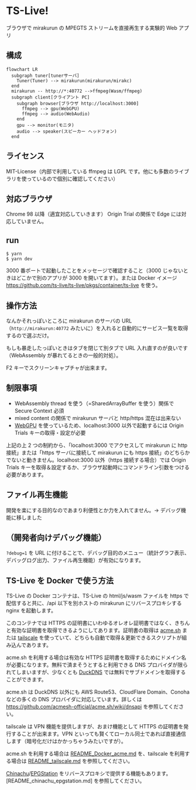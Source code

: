 # TS-Live!

ブラウザで mirakurun の MPEGTS ストリームを直接再生する実験的 Web アプリ

## 構成

```mermaid
flowchart LR
  subgraph tuner[tunerサーバ]
    Tuner(Tuner) --> mirakurun(mirakurun/mirakc)
  end
  mirakurun -- http://*:40772 -->ffmpeg(Wasm/ffmpeg)
  subgraph client[クライアント PC]
    subgraph browser[ブラウザ http://localhost:3000]
      ffmpeg --> gpu(WebGPU)
      ffmpeg --> audio(WebAudio)
    end
    gpu --> monitor(モニタ)
    audio --> speaker(スピーカー ヘッドフォン)
  end
```

## ライセンス

MIT-License（内部で利用している ffmpeg は LGPL です。他にも多数のライブラリを使っているので個別に確認してください）

## 対応ブラウザ

Chrome 98 以降（適宜対応していきます）
Origin Trial の関係で Edge には対応していません。

## run

```
$ yarn
$ yarn dev
```

3000 番ポートで起動したことをメッセージで確認すること（3000 じゃないときはどこかで別のアプリが 3000 を開いてます）。または Docker イメージ https://github.com/ts-live/ts-live/pkgs/container/ts-live を使う。

## 操作方法

なんかそれっぽいところに mirakurun のサーバの URL（`http://mirakurun:40772` みたいに）を入れると自動的にサービス一覧を取得するので選ぶだけ。

もしも暴走したっぽいときはタブを閉じて別タブで URL 入れ直すのが良いです（WebAssembly が暴れてるときの一般的対処）。

F2 キーでスクリーンキャプチャが出来ます。

## 制限事項

- WebAssembly thread を使う（=SharedArrayBuffer を使う）関係で Secure Context 必須
- mixed content の関係で mirakurun サーバと http/https 混在は出来ない
- [WebGPU](https://chromestatus.com/feature/6213121689518080) を使っているため、localhost:3000 以外で起動するには Origin Trials キーの取得・設定が必要

上記の上 2 つの制約から、「localhost:3000 でアクセスして mirakurun に http 接続」または「https サーバに接続して mirakurun にも https 接続」のどちらかでないと動きません。localhost:3000 以外（https 接続する場合）では Origin Trials キーを取得＆設定するか、ブラウザ起動時にコマンドライン引数をつける必要があります。

## ファイル再生機能

開発を楽にする目的なのであまり利便性とか力を入れてません。→ デバッグ機能に移しました

## （開発者向けデバッグ機能）

`?debug=1` を URL に付けることで、デバッグ目的のメニュー（統計グラフ表示、デバッグログ出力、ファイル再生機能）が有効になります。

## TS-Live を Docker で使う方法

TS-Live の Docker コンテナは、TS-Live の html/js/wasm ファイルを https で配信すると共に、/api 以下を別ホストの mirakurun にリバースプロキシする nginx を起動します。

このコンテナでは HTTPS の証明書にいわゆるオレオレ証明書ではなく、きちんと有効な証明書を取得できるようにしてあります。証明書の取得は [acme.sh](https://acme.sh) または [tailscale](https://tailscale.com/) を使っていて、どちらも自動で取得＆更新できるスクリプトが組み込んであります。

acme.sh を利用する場合は有効な HTTPS 証明書を取得するためにドメイン名が必要になります。無料で済まそうとすると利用できる DNS プロバイダが限られてしまいますが、少なくとも [DuckDNS](https://duckdns.org) では無料でサブドメインを取得することができます。

acme.sh は DuckDNS 以外にも AWS Route53、CloudFlare Domain、Conoha などの多くの DNS プロバイダに対応しています。詳しくは https://github.com/acmesh-official/acme.sh/wiki/dnsapi を参照してください。

tailscale は VPN 機能を提供しますが、おまけ機能として HTTPS の証明書を発行することが出来ます。VPN といっても賢くてローカル同士であれば直接通信します（暗号化だけはかかっちゃうみたいですが）。

acme.sh を利用する場合は [README_Docker_acme.md](./README_Docker_acme.md) を、tailscale を利用する場合は [README_tailscale.md](README_tailscale.md) を参照してください。

[Chinachu](https://github.com/Chinachu/Chinachu)/[EPGStation](https://github.com/l3tnun/EPGStation) をリバースプロキシで提供する機能もあります。[README_chinachu_epgstation.md] を参照してください。
